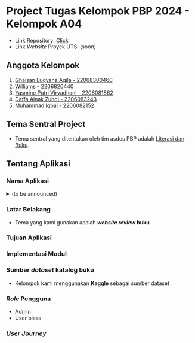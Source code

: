 # Project Tugas Kelompok PBP 2024 - Kelompok A04
- Link Repository: [Click](https://github.com/yps-a04/proyekTengahSemester.git)
- Link *Website* Proyek UTS: (soon)

## Anggota Kelompok
1. [Ghaisan Luqyana Aqila - 22068300460](https://github.com/Ghaisan007)
2. [Williams - 2206820440](https://github.com/NtapSlur)
3. [Yasmine Putri Viryadhani - 2206081862](https://github.com/sdikyarts)
4. [Daffa Ajnak Zuhdi - 2206083243](https://github.com/Daffa2101)
5. [Muhammad Iqbal - 2206082152](https://github.com/Liqba)


## Tema Sentral Project
- Tema sentral yang ditentukan oleh tim asdos PBP adalah [Literasi dan Buku](https://pbp-fasilkom-ui.github.io/ganjil-2024/assignments/group/midterm#aturan-umum-tugas-kelompok).

## Tentang Aplikasi
### Nama Aplikasi
<details>
<summary>(to be announced)</summary>
    <img src="https://i.giphy.com/media/NvijSDwNLNR07tWV6f/giphy.webp" onerror="this.onerror=null;this.src='https://i.giphy.com/NvijSDwNLNR07tWV6f.gif';" alt="">
</details>

### Latar Belakang
- Tema yang kami gunakan adalah **<i>website review</i> buku**

### Tujuan Aplikasi


### Implementasi Modul


### Sumber <i>dataset</i> katalog buku
- Kelompok kami menggunakan **Kaggle** sebagai sumber dataset

### <i>Role</i> Pengguna
- Admin
- User biasa

### <i>User Journey</i>